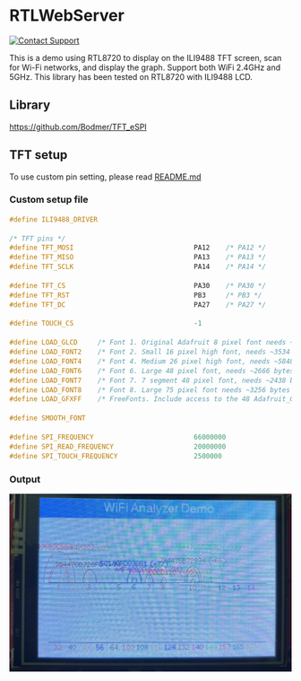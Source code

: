 # RTLWebServer

[![Contact Support](https://img.shields.io/badge/Contact-Support-blue?style=for-the-badge)](mailto:longhd4196@gmail.com)

This is a demo using RTL8720 to display on the ILI9488 TFT screen, scan for Wi-Fi networks, and display the graph.
Support both WiFi 2.4GHz and 5GHz.
This library has been tested on RTL8720 with ILI9488 LCD.

## Library
https://github.com/Bodmer/TFT_eSPI

## TFT setup
To use custom pin setting, please read
[README.md](Guide/README.md)

### Custom setup file
```cpp
#define ILI9488_DRIVER

/* TFT pins */
#define TFT_MOSI                              PA12    /* PA12 */
#define TFT_MISO                              PA13    /* PA13 */
#define TFT_SCLK                              PA14    /* PA14 */

#define TFT_CS                                PA30    /* PA30 */
#define TFT_RST                               PB3     /* PB3 */
#define TFT_DC                                PA27    /* PA27 */

#define TOUCH_CS                              -1

#define LOAD_GLCD     /* Font 1. Original Adafruit 8 pixel font needs ~1820 bytes in FLASH */
#define LOAD_FONT2    /* Font 2. Small 16 pixel high font, needs ~3534 bytes in FLASH, 96 characters */
#define LOAD_FONT4    /* Font 4. Medium 26 pixel high font, needs ~5848 bytes in FLASH, 96 characters */
#define LOAD_FONT6    /* Font 6. Large 48 pixel font, needs ~2666 bytes in FLASH, only characters 1234567890:-.apm */
#define LOAD_FONT7    /* Font 7. 7 segment 48 pixel font, needs ~2438 bytes in FLASH, only characters 1234567890:-. */
#define LOAD_FONT8    /* Font 8. Large 75 pixel font needs ~3256 bytes in FLASH, only characters 1234567890:-. */
#define LOAD_GFXFF    /* FreeFonts. Include access to the 48 Adafruit_GFX free fonts FF1 to FF48 and custom fonts */

#define SMOOTH_FONT

#define SPI_FREQUENCY                         66000000
#define SPI_READ_FREQUENCY                    20000000
#define SPI_TOUCH_FREQUENCY                   2500000
```

### Output
![alt tag](Guide/Images/output.jpg)